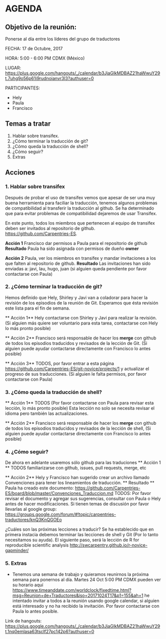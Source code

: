 # AGENDA
                                                            
## Objetivo de la reunión: 
Ponerse al día entre los líderes del grupo de traductores
    
    
FECHA: 17 de Octubre, 2017

HORA: 5:00 - 6:00 PM CDMX (México)

LUGAR: https://plus.google.com/hangouts/_/calendar/b3JjaGlkMDBAZ21haWwuY29t.7uhg9o56p61i9rudnoianvr3l3?authuser=0

PARTICIPANTES:

 - Hely
 - Paula
 - Francisco
 
## Temas a tratar

 1. Hablar sobre transifex. 
 2. ¿Cómo terminar la traducción de git? 
 3. ¿Cómo queda la traducción de shell? 
 4. ¿Cómo seguir?
 5. Extras
 
## Acciones

### 1. Hablar sobre transifex
Después de probar el uso de transifex vemos que apesar de ser una muy buena herramienta para faciliar la traducción, 
tenemos algunos problemas de compatibilidad al transferir la traducción al github. Se ha determinado que para evitar problemas 
de compatibilidad dejaremos de usar Transifex. 

En este punto, todos los miembros que pertenecen al equipo de transifex deben ser invitados al repositorio de github.
https://github.com/Carpentries-ES.

**Acción 1** Francisco dar permisos a Paula para el repositorio de github
**Resultado** Paula ha sido asignada con permisos de dueño **owner**

**Acción 2** Paula, ver los miembros en transifex y mandar invitaciones a los que falten al repositorio de github.
**Resultado** Las invitaciones han sido enviadas a: javi, lau, hugo, juan (si alguien queda pendiente por favor contactarse con Paula)

 ### 2. ¿Cómo terminar la traducción de git?
 Hemos definido que Hely, Shirley y Javi van a coladorar para hacer la revisión de los episodios de la reunión de Git.
 Esperamos que ésta revisión este lista para el fin de semana.
 
 ** Acción 1** Hely contactarse con Shirley y Javi para realizar la revisión. (Si alguien más quiere ser voluntario para esta 
 tarea, contactarse con Hely lo más pronto posible)
 
 ** Acción 2** Francisco será responsable de hacer los **merge** con github de todos los episodios traducidos y revisados de la 
 lección de Git. (Si alguien puede ayudar contactarse directamente con Francisco lo antes posible)
 
 ** Acción 3** TODOS, por favor entrar a esta página https://github.com/Carpentries-ES/git-novice/projects/1 y actualizar el 
 progreso de sus traducciones. (Si alguien le falta permisos, por favor contactarse con Paula)
 
  ### 3. ¿Cómo queda la traducción de shell? 
  
  ** Acción 1** TODOS (Por favor contactarse con Paula para revisar esta lección, lo más pronto posible) Esta lección no solo 
  se necesita revisar el idioma pero también las actualizaciones.
 
 ** Acción 2** Francisco será responsable de hacer los **merge** con github de todos los episodios traducidos y revisados de la 
 lección de shell, (Si alguien puede ayudar contactarse directamente con Francisco lo antes posible)
  
  ### 4. ¿Cómo seguir?
  
  De ahora en adelante usaremos sólo github para las traduciones
  ** Acción 1 ** TODOS familiarizarse con github, issues, pull requests, merge, etc
  
  ** Acción 2** Hely y Francisco han sugerido crear un archivo llamado Convenciones para tener los lineamientos de traducción.
  ** Resultado ** Paula ha creado este documento: https://github.com/Carpentries-ES/board/blob/master/Convenciones_Traduccion.md
  TODOS: Por favor revisar el documento y agregar sus sugerencias, consultar con Paula o Hely antes de hacer modificaciones.
  Si tienen temas de discusión por favor llevarlas al google group: https://groups.google.com/forum/#!topic/carpentries-traductores/knQ3KnQGOEo
  
  ¿Cuáles son las próximas lecciones a traducir?
  Se ha establecido que en primera instacia debemos terminar las lecciones de shell y Git (Por lo tanto necesitamos su ayuda).
  El siguiente paso, será la lección de R for reproducible scientific analysis http://swcarpentry.github.io/r-novice-gapminder/
  
  ### 5. Extras
  
  - Tenemos una semana de trabajo y quieramos reunirnos la próxima semana para ponernos al día. 
  Martes 24 Oct 5:00 PM CDMX pueden ver su horario aquí https://www.timeanddate.com/worldclock/fixedtime.html?msg=Reunion+de+Traductores&iso=20171024T17&p1=155&ah=1
  he intentado invitar a todos a la reunión usando google calendar, si alguien está interesado y no ha recibido la invitación. 
  Por favor contactarse con Paula lo antes posible.
  
  Link de hangouts: https://plus.google.com/hangouts/_/calendar/b3JjaGlkMDBAZ21haWwuY29t.1nq0emlasa63tsclf27pc142p6?authuser=0
  
  
  
  
